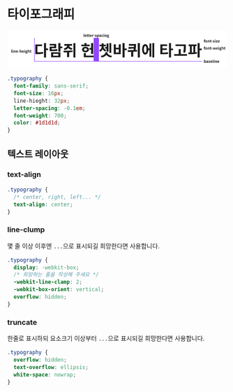# 타이포그래피

![typography](../.vuepress/public/images/example/typography.jpg)

```css
.typography {
  font-family: sans-serif;
  font-size: 16px;
  line-hieght: 32px;
  letter-spacing: -0.1em;
  font-weight: 700;
  color: #1d1d1d;
}
```

## 텍스트 레이아웃

### text-align

```css
.typography {
  /* center, right, left... */
  text-align: center;
}
```

### line-clump

몇 줄 이상 이후엔 `...`으로 표시되길 희망한다면 사용합니다.

```css
.typography {
  display: -webkit-box;
  /* 희망하는 줄을 작성해 주세요 */
  -webkit-line-clamp: 2;
  -webkit-box-orient: vertical;
  overflow: hidden;
}
```

### truncate

한줄로 표시하되 요소크기 이상부터 `...`으로 표시되길 희망한다면 사용합니다.

```css
.typography {
  overflow: hidden;
  text-overflow: ellipsis;
  white-space: nowrap;
}
```
